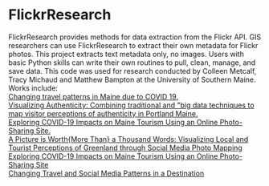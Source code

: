 # FlickrResearch
FlickrResearch provides methods for data extraction from the Flickr API.  GIS researchers can use FlickrResearch to extract their own metadata for Flickr photos. This project extracts text metadata only, no images. Users with basic Python skills can write their own routines to pull, clean, manage, and save data. This code was used for research conducted by Colleen Metcalf, Tracy Michaud and Matthew Bampton at the University of Southern Maine. 
Works include:<br/>
[Changing travel patterns in Maine due to COVID 19.](https://storymaps.arcgis.com/stories/392a2f80feeb41618e0630b375e73831)<br/>
[Visualizing Authenticity: Combining traditional and "big data techniques to map visitor perceptions of authenticity in Portland Maine.](https://digitalcommons.usm.maine.edu/cgi/viewcontent.cgi?article=1018&context=thinking-matters-symposium)<br/>
[Exploring COVID-19 Impacts on Maine Tourism Using an Online Photo-Sharing Site.](https://digitalcommons.library.umaine.edu/mpr/vol30/iss2/7/)<br/>
[A Picture is Worth{More Than} a Thousand Words: Visualizing Local and Tourist Perceptions of Greenland through Social Media Photo Mapping](https://arcticyearbook.com/arctic-yearbook/2021)<br/>
[Exploring COVID-19 Impacts on Maine Tourism Using an Online Photo-Sharing Site](https://digitalcommons.library.umaine.edu/mpr/vol30/iss2/7/)<br/>
[Changing Travel and Social Media Patterns in a Destination](https://ojs.stockton.edu/index.php/light/article/view/24)

